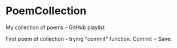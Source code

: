 # PoemCollection
My collection of poems - GitHub playlist


First poem of collection - trying "commit" function.
Commit = Save.
